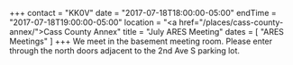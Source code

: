 +++
contact = "KK0V"
date = "2017-07-18T18:00:00-05:00"
endTime = "2017-07-18T19:00:00-05:00"
location = "<a href=\"/places/cass-county-annex/\">Cass County Annex</a>"
title = "July ARES Meeting"
dates = [ "ARES Meetings" ]
+++
We meet in the basement meeting room. Please enter through the north
doors adjacent to the 2nd Ave S parking lot.
